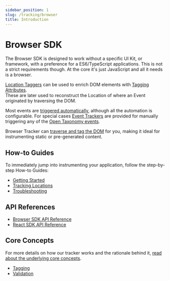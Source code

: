 ```yaml
---
sidebar_position: 1
slug: /tracking/browser
title: Introduction
---
```

# Browser SDK

The Browser SDK is designed to work without a specific UI Kit, or framework, with a preference for a ES6/TypeScript applications. This is not a strict requirements though. At the core it's just JavaScript and all it needs is a browser.

[Location Taggers](/tracking/browser/api-reference/locationTaggers/overview.md) can be used to enrich DOM elements with [Tagging Attributes](/tracking/browser/api-reference/definitions/TaggingAttribute.md).  
These are later used to reconstruct the Location of where an Event originated by traversing the DOM.

Most events are [triggered automatically](/tracking/browser/api-reference/locationTaggers/tagLocation.md#events), although all the automation is configurable. For special cases [Event Trackers](/tracking/browser/api-reference/eventTrackers/overview.md) are provided for manually triggering any of the [Open Taxonomy events](/taxonomy/reference/events/overview.md).

Browser Tracker can [traverse and tag the DOM](/tracking/browser/api-reference/locationTaggers/tagChildren.md) for you, making it ideal for instrumenting static or pre-generated content.

## How-to Guides
To immediately jump into instrumenting your application, follow the step-by-step How-to Guides:
- [Getting Started](/tracking/browser/how-to-guides/getting-started.md)
- [Tracking Locations](/tracking/browser/how-to-guides/tracking-locations.md)
- [Troubleshooting](/tracking/browser/how-to-guides/troubleshooting.md)

## API References
- [Browser SDK API Reference](/tracking/browser/api-reference/overview.md)
- [React SDK API Reference](/tracking/react/api-reference/overview.md)

## Core Concepts
For more details on how our tracker works and the rationale behind it, [read about the underlying core concepts](/tracking/core-concepts/overview.md).

- [Tagging](/tracking/core-concepts/browser/tagging.md)
- [Validation](/tracking/core-concepts/browser/validation.md)
